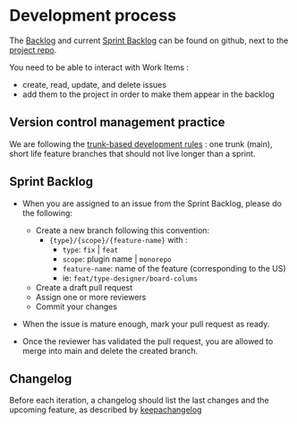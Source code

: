 # Development process

The [Backlog](https://github.com/orgs/sprinteins/projects/7/views/1) and current [Sprint Backlog](https://github.com/orgs/sprinteins/projects/7/) can be found on github, next to the [project repo](https://github.com/sprinteins/oscd-plugins).

You need to be able to interact with Work Items :
* create, read, update, and delete issues
* add them to the project in order to make them appear in the backlog

## Version control management practice

We are following the [trunk-based development rules](https://trunkbaseddevelopment.com/) : one trunk (main), short life feature branches that should not live longer than a sprint. 

## Sprint Backlog

* When you are assigned to an issue from the Sprint Backlog, please do the following:
	* Create a new branch following this convention:
		* `{type}/{scope}/{feature-name}` with :
			* `type`: `fix` | `feat`
			* `scope`: plugin name | `monorepo`
			* `feature-name`: name of the feature (corresponding to the US)
			* ie: `feat/type-designer/board-colums`
	* Create a draft pull request
	* Assign one or more reviewers
	* Commit your changes

* When the issue is mature enough, mark your pull request as ready.

* Once the reviewer has validated the pull request, you are allowed to merge into main and delete the created branch.

## Changelog

Before each iteration, a changelog should list the last changes and the upcoming feature, as described by [keepachangelog](https://keepachangelog.com/en/1.1.0/) 
